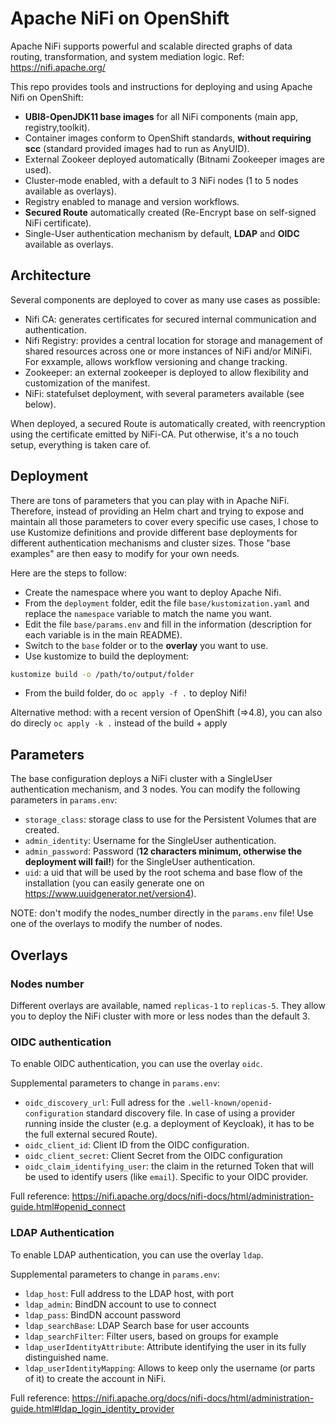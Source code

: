 # Apache NiFi on OpenShift

Apache NiFi supports powerful and scalable directed graphs of data routing, transformation, and system mediation logic.
Ref: <https://nifi.apache.org/>

This repo provides tools and instructions for deploying and using Apache Nifi on OpenShift:

* **UBI8-OpenJDK11 base images** for all NiFi components (main app, registry,toolkit).
* Container images conform to OpenShift standards, **without requiring scc** (standard provided images had to run as AnyUID).
* External Zookeer deployed automatically (Bitnami Zookeeper images are used).
* Cluster-mode enabled, with a default to 3 NiFi nodes (1 to 5 nodes available as overlays).
* Registry enabled to manage and version workflows.
* **Secured Route** automatically created (Re-Encrypt base on self-signed NiFi certificate).
* Single-User authentication mechanism by default, **LDAP** and **OIDC** available as overlays.

## Architecture

Several components are deployed to cover as many use cases as possible:

* Nifi CA: generates certificates for secured internal communication and authentication.
* Nifi Registry: provides a central location for storage and management of shared resources across one or more instances of NiFi and/or MiNiFi. For exxample, allows workflow versioning and change tracking.
* Zookeeper: an external zookeeper is deployed to allow flexibility and customization of the manifest.
* NiFi: statefulset deployment, with several parameters available (see below).

When deployed, a secured Route is automatically created, with reencryption using the certificate emitted by NiFi-CA. Put otherwise, it's a no touch setup, everything is taken care of.

## Deployment

There are tons of parameters that you can play with in Apache NiFi. Therefore, instead of providing an Helm chart and trying to expose and maintain all those parameters to cover every specific use cases, I chose to use Kustomize definitions and provide different base deployments for different authentication mechanisms and cluster sizes. Those "base examples" are then easy to modify for your own needs.

Here are the steps to follow:

* Create the namespace where you want to deploy Apache Nifi.
* From the `deployment` folder, edit the file `base/kustomization.yaml` and replace the `namespace` variable to match the name you want.
* Edit the file `base/params.env` and fill in the information (description for each variable is in the main README).
* Switch to the `base` folder or to the **overlay** you want to use.
* Use kustomize to build the deployment:

```bash
kustomize build -o /path/to/output/folder
```

* From the build folder, do `oc apply -f .` to deploy Nifi!

Alternative method: with a recent version of OpenShift (=>4.8), you can also do direcly `oc apply -k .` instead of the build + apply

## Parameters

The base configuration deploys a NiFi cluster with a SingleUser authentication mechanism, and 3 nodes. You can modify the following parameters in `params.env`:

* `storage_class`: storage class to use for the Persistent Volumes that are created.
* `admin_identity`: Username for the SingleUser authentication.
* `admin_password`: Password (**12 characters minimum, otherwise the deployment will fail!**) for the SingleUser authentication.
* `uid`: a uid that will be used by the root schema and base flow of the installation (you can easily generate one on <https://www.uuidgenerator.net/version4>).

NOTE: don't modify the nodes_number directly in the `params.env` file! Use one of the overlays to modify the number of nodes.

## Overlays

### Nodes number

Different overlays are available, named `replicas-1` to `replicas-5`. They allow you to deploy the NiFi cluster with more or less nodes than the default 3.

### OIDC authentication

To enable OIDC authentication, you can use the overlay `oidc`.

Supplemental parameters to change in `params.env`:

* `oidc_discovery_url`: Full adress for the `.well-known/openid-configuration` standard discovery file. In case of using a provider running inside the cluster (e.g. a deployment of Keycloak), it has to be the full external secured Route).
* `oidc_client_id`: Client ID from the OIDC configuration.
* `oidc_client_secret`: Client Secret from the OIDC configuration
* `oidc_claim_identifying_user`: the claim in the returned Token that will be used to identify users (like `email`). Specific to your OIDC provider.

Full reference: <https://nifi.apache.org/docs/nifi-docs/html/administration-guide.html#openid_connect>

### LDAP Authentication

To enable LDAP authentication, you can use the overlay `ldap`.

Supplemental parameters to change in `params.env`:

* `ldap_host`: Full address to the LDAP host, with port
* `ldap_admin`: BindDN account to use to connect
* `ldap_pass`: BindDN account password
* `ldap_searchBase`: LDAP Search base for user accounts
* `ldap_searchFilter`: Filter users, based on groups for example
* `ldap_userIdentityAttribute`: Attribute identifying the user in its fully distinguished name.
* `ldap_userIdentityMapping`: Allows to keep only the username (or parts of it) to create the account in NiFi.

Full reference: <https://nifi.apache.org/docs/nifi-docs/html/administration-guide.html#ldap_login_identity_provider>
